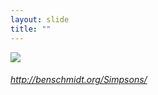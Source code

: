 ```yaml
---
layout: slide
title: ""
---
```



<section>
<a class="" href="http://benschmidt.org/Simpsons/"><img class="rotate-right" src="{{ site.baseurl }}/assets/images/simpsons.png"></a>
<h6 class="rotate-right"><a class="external" href="http://benschmidt.org/Simpsons/">http://benschmidt.org/Simpsons/</a></h6>
</section>
